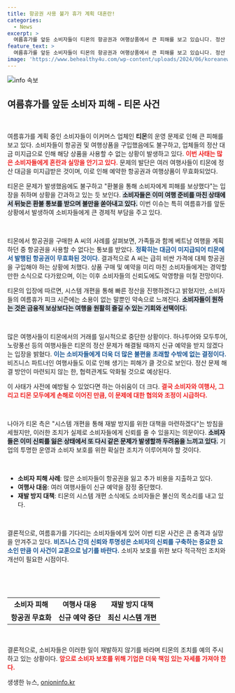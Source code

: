 ```yaml
---
title: 항공권 사용 불가 휴가 계획 대혼란!
categories:
  - News
excerpt: >
  여름휴가를 앞둔 소비자들이 티몬의 항공권과 여행상품에서 큰 피해를 보고 있습니다. 정산 미지급으로 여행사들이 티켓 사용을 막아, 긴급하게 재구매하는 상황이 발생했습니다. 티몬은 시스템 개편으로 문제 해결을 약속했지만, 소비자 불편은 계속될 것으로 보입니다.
feature_text: >
  여름휴가를 앞둔 소비자들이 티몬의 항공권과 여행상품에서 큰 피해를 보고 있습니다. 정산 미지급으로 여행사들이 티켓 사용을 막아, 긴급하게 재구매하는 상황이 발생했습니다. 티몬은 시스템 개편으로 문제 해결을 약속했지만, 소비자 불편은 계속될 것으로 보입니다.
image: 'https://www.behealthy4u.com/wp-content/uploads/2024/06/koreanews.jpg'
---
```


<p><img src="https://www.behealthy4u.com/wp-content/uploads/2024/06/koreanews.jpg" alt="info 속보" /></p>

<h2 data-ke-size="size26">여름휴가를 앞둔 소비자 피해 - 티몬 사건</h2>

<p data-ke-size="size16">&nbsp;</p>

<p>여름휴가를 계획 중인 소비자들이 이커머스 업체인 <strong>티몬</strong>의 운영 문제로 인해 큰 피해를 보고 있다. 소비자들이 항공권 및 여행상품을 구입했음에도 불구하고, 업체들의 정산 대금 미지급으로 인해 해당 상품을 사용할 수 없는 상황이 발생하고 있다. <b><span style="color: #ee2323;">이번 사태는 많은 소비자들에게 혼란과 실망을 안기고 있다.</span></b> 문제의 발단은 여러 여행사들이 티몬에 정산 대금을 미지급받은 것이며, 이로 인해 예약한 항공권과 여행상품이 무효화되었다. </p>

<p>티몬은 문제가 발생했음에도 불구하고 "환불을 통해 소비자에게 피해를 보상했다"는 입장을 취하며 상황을 간과하고 있는 듯 보인다. <b><span style="background-color: #21538527;">소비자들은 이미 여행 준비를 마친 상태에서 뒤늦은 환불 통보를 받으며 불만을 쏟아내고 있다.</span></b> 이번 이슈는 특히 여름휴가를 앞둔 상황에서 발생하여 소비자들에게 큰 경제적 부담을 주고 있다. </p>

<p data-ke-size="size16">&nbsp;</p>

<p>티몬에서 항공권을 구매한 A 씨의 사례를 살펴보면, 가족들과 함께 베트남 여행을 계획하던 중 항공권을 사용할 수 없다는 통보를 받았다. <b><span style="color: #1a5490;">정확히는 대금이 미지급되어 티몬에서 발행된 항공권이 무효화된 것이다.</span></b> 결과적으로 A 씨는 급히 비싼 가격에 대체 항공권을 구입해야 하는 상황에 처했다. 상품 구매 및 예약을 미리 마친 소비자들에게는 경악할 만한 소식으로 다가왔으며, 이는 이후 소비자들의 신뢰도에도 악영향을 미칠 전망이다. </p>

<p>티몬의 입장에 따르면, 시스템 개편을 통해 빠른 정산을 진행하겠다고 밝혔지만, 소비자들의 여름휴가 피크 시즌에는 소용이 없는 말뿐인 약속으로 느껴진다. <b><span style="background-color: #21538527;">소비자들이 원하는 것은 금융적 보상보다는 여행을 원활히 즐길 수 있는 기회와 선택이다.</span></b> </p>

<p data-ke-size="size16">&nbsp;</p>

<p>많은 여행사들이 티몬에서의 거래를 일시적으로 중단한 상황이다. 하나투어와 모두투어, 노랑풍선 등의 여행사들은 티몬의 정산 문제가 해결될 때까지 신규 예약을 받지 않겠다는 입장을 밝혔다. <b><span style="color: #1a5490;">이는 소비자들에게 더욱 더 많은 불편을 초래할 수밖에 없는 결정이다.</span></b> 비즈니스 파트너인 여행사들도 이로 인해 생기는 피해가 클 것으로 보인다. 정산 문제 해결 방안이 마련되지 않는 한, 협력관계도 악화될 것으로 예상된다. </p>

<p>이 사태가 사전에 예방될 수 있었다면 하는 아쉬움이 더 크다. <b><span style="color: #ee2323;">결국 소비자와 여행사, 그리고 티몬 모두에게 손해로 이어진 만큼, 이 문제에 대한 협의와 조정이 시급하다.</span></b> </p>

<p data-ke-size="size16">&nbsp;</p>

<p>나아가 티몬 측은 "시스템 개편을 통해 재발 방지를 위한 대책을 마련하겠다"는 방침을 세웠지만, 이러한 조치가 실제로 소비자들에게 신뢰를 줄 수 있을지는 의문이다. <b><span style="background-color: #21538527;">소비자들은 이미 신뢰를 잃은 상태에서 또 다시 같은 문제가 발생할까 두려움을 느끼고 있다.</span></b> 기업의 투명한 운영과 소비자 보호를 위한 확실한 조치가 이루어져야 할 것이다. </p>

<p><br></p>

<ul>
    <li><b>소비자 피해 사례</b>: 많은 소비자들이 항공권을 잃고 추가 비용을 지출하고 있다.</li>
    <li><b>여행사 대응</b>: 여러 여행사들이 신규 예약을 잠정 중단했다.</li>
    <li><b>재발 방지 대책</b>: 티몬의 시스템 개편 소식에도 소비자들은 불신의 목소리를 내고 있다.</li>
</ul>

<p data-ke-size="size16">&nbsp;</p>

<p>결론적으로, 여름휴가를 기다리는 소비자들에게 있어 이번 티몬 사건은 큰 충격과 실망을 안겨주고 있다. <b><span style="color: #1a5490;">비즈니스 간의 신뢰와 투명성은 소비자의 신뢰를 구축하는 중요한 요소인 만큼 이 사건이 교훈으로 남기를 바란다.</span></b> 소비자 보호를 위한 보다 적극적인 조치와 개선이 필요한 시점이다. </p>

<p data-ke-size="size16">&nbsp;</p> 

<p><br></p>

<table>
    <tr>
        <td style="text-align: center; height: 17px;"><b>소비자 피해</b></td>
        <td style="text-align: center; height: 17px;"><b>여행사 대응</b></td>
        <td style="text-align: center; height: 17px;"><b>재발 방지 대책</b></td>
    </tr>
    <tr>
        <td style="text-align: center; height: 17px;"><b>항공권 무효화</b></td>
        <td style="text-align: center; height: 17px;"><b>신규 예약 중단</b></td>
        <td style="text-align: center; height: 17px;"><b>최신 시스템 개편</b></td>
    </tr>
</table>

<p data-ke-size="size16">&nbsp;</p>

<p>결론적으로, 소비자들은 이러한 일이 재발하지 않기를 바라며 티몬의 조치를 예의 주시하고 있는 상황이다. <b><span style="color: #ee2323;">앞으로 소비자 보호를 위해 기업은 더욱 책임 있는 자세를 가져야 한다.</span></b></p>
생생한 뉴스, <a href="https://onioninfo.kr" rel="dofollow">onioninfo.kr</a>



